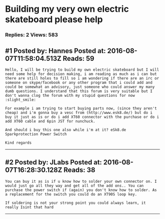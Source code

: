 # Building my very own electric skateboard please help

### Replies: 2 Views: 583

## \#1 Posted by: Hannes Posted at: 2016-08-07T11:58:04.513Z Reads: 59

```
Hello, I will be trying to build my own electric skateboard but I will need some help for decision making, i am reading as much as i can but there are still holes to fill so i am wondering if there are an irc or someone on skype/facebook or any other program that i could add and could be somewhat an advisory, just someone who could answer my many dumb questions. I understand that this forum is very suitable but I don't wanna clog the forum with my stupid questions for now :slight_smile:

For example i am trying to start buying parts now, (since they aren't cheap) and i'm gonna buy a vesc from (http://www.esk8.de/) but do i buy it just as is or do i add XT60 connector with the purchase or do i add XT60 cable and 6pin JST for nunchuck.

And should i buy this one also while i'm at it? eSk8.de Sparkprotection Power Switch

Kind regards
```

---
## \#2 Posted by: JLabs Posted at: 2016-08-07T16:28:30.128Z Reads: 38

```
You can buy it as is if u know how to solder your own connector on. I would just go all they way and get all of the add ons.. You can purchase the power switch if (again) you don't know how to solder. As a replacement for the switch you could do an XT90S loop key. 

If soldering is not your strong point you could always learn, it really Isint that hard
```

---
